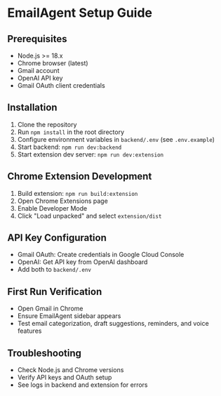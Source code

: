 # EmailAgent Setup Guide

## Prerequisites
- Node.js >= 18.x
- Chrome browser (latest)
- Gmail account
- OpenAI API key
- Gmail OAuth client credentials

## Installation
1. Clone the repository
2. Run `npm install` in the root directory
3. Configure environment variables in `backend/.env` (see `.env.example`)
4. Start backend: `npm run dev:backend`
5. Start extension dev server: `npm run dev:extension`

## Chrome Extension Development
1. Build extension: `npm run build:extension`
2. Open Chrome Extensions page
3. Enable Developer Mode
4. Click "Load unpacked" and select `extension/dist`

## API Key Configuration
- Gmail OAuth: Create credentials in Google Cloud Console
- OpenAI: Get API key from OpenAI dashboard
- Add both to `backend/.env`

## First Run Verification
- Open Gmail in Chrome
- Ensure EmailAgent sidebar appears
- Test email categorization, draft suggestions, reminders, and voice features

## Troubleshooting
- Check Node.js and Chrome versions
- Verify API keys and OAuth setup
- See logs in backend and extension for errors
